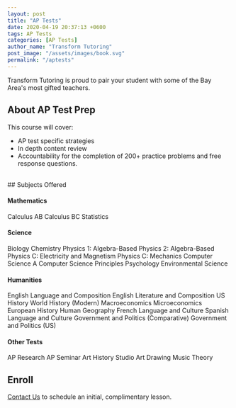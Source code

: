 ```yaml
---
layout: post
title: "AP Tests"
date: 2020-04-19 20:37:13 +0600
tags: AP Tests
categories: [AP Tests]
author_name: "Transform Tutoring"
post_image: "/assets/images/book.svg"
permalink: "/aptests"
---
```



Transform Tutoring is proud to pair your student with some of the Bay Area's most gifted teachers.

## About AP Test Prep

This course will cover:

* AP test specific strategies
* In depth content review
* Accountability for the completion of 200+ practice problems and free response questions.

<br>
## Subjects Offered

#### Mathematics

Calculus AB
Calculus BC
Statistics

#### Science

Biology
Chemistry
Physics 1: Algebra-Based
Physics 2: Algebra-Based
Physics C: Electricity and Magnetism
Physics C: Mechanics
Computer Science A
Computer Science Principles
Psychology
Environmental Science

#### Humanities

English Language and Composition
English Literature and Composition
US History
World History (Modern)
Macroeconomics
Microeconomics
European History
Human Geography
French Language and Culture
Spanish Language and Culture
Government and Politics (Comparative)
Government and Politics (US)

#### Other Tests

AP Research
AP Seminar
Art History
Studio Art Drawing
Music Theory

## Enroll

[Contact Us](/pages/contact) to schedule an initial, complimentary lesson. 

